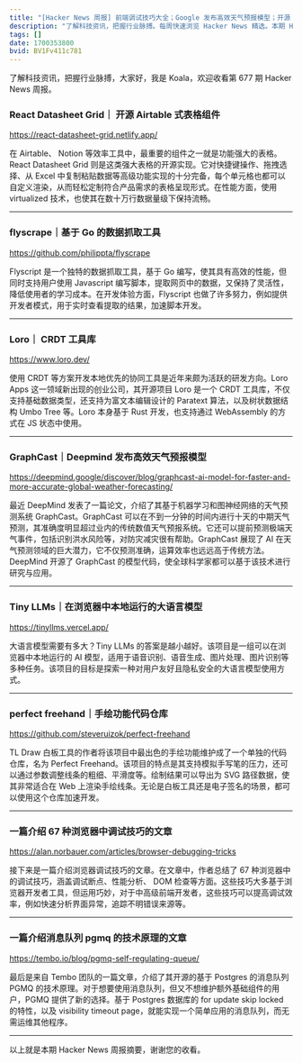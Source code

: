 ```yaml
---
title: "[Hacker News 周报] 前端调试技巧大全；Google 发布高效天气预报模型；开源 Airtable 式表格组件"
description: "了解科技资讯，把握行业脉搏。每周快速浏览 Hacker News 精选。本期 Hacker Newsletter 地址：https://mailchi.mp/hackernewsletter/677"
tags: []
date: 1700353800
bvid: BV1Fv411c781
---
```

了解科技资讯，把握行业脉搏，大家好，我是 Koala，欢迎收看第 677 期 Hacker News 周报。

### React Datasheet Grid｜ 开源 Airtable 式表格组件

https://react-datasheet-grid.netlify.app/

在 Airtable、 Notion 等效率工具中，最重要的组件之一就是功能强大的表格。React Datasheet Grid 则是这类强大表格的开源实现。它对快捷键操作、拖拽选择、从 Excel 中复制粘贴数据等高级功能实现的十分完备，每个单元格也都可以自定义渲染，从而轻松定制符合产品需求的表格呈现形式。在性能方面，使用 virtualized 技术，也使其在数十万行数据量级下保持流畅。

---
### flyscrape｜基于 Go 的数据抓取工具

https://github.com/philippta/flyscrape

Flyscript 是一个独特的数据抓取工具，基于 Go 编写，使其具有高效的性能，但同时支持用户使用 Javascript 编写脚本，提取网页中的数据，又保持了灵活性，降低使用者的学习成本。在开发体验方面，Flyscript 也做了许多努力，例如提供开发者模式，用于实时查看提取的结果，加速脚本开发。

---

### Loro｜ CRDT 工具库

https://www.loro.dev/

使用 CRDT 等方案开发本地优先的协同工具是近年来颇为活跃的研发方向。Loro Apps 这一领域新出现的创业公司，其开源项目 Loro 是一个 CRDT 工具库，不仅支持基础数据类型，还支持为富文本编辑设计的 Paratext 算法，以及树状数据结构 Umbo Tree 等。Loro 本身基于 Rust 开发，也支持通过 WebAssembly 的方式在 JS 状态中使用。

---
### GraphCast｜Deepmind 发布高效天气预报模型

https://deepmind.google/discover/blog/graphcast-ai-model-for-faster-and-more-accurate-global-weather-forecasting/

最近 DeepMind 发表了一篇论文，介绍了其基于机器学习和图神经网络的天气预测系统 GraphCast。GraphCast 可以在不到一分钟的时间内进行十天的中期天气预测，其准确度明显超过业内的传统数值天气预报系统。它还可以提前预测极端天气事件，包括识别洪水风险等，对防灾减灾很有帮助。GraphCast 展现了 AI 在天气预测领域的巨大潜力，它不仅预测准确，运算效率也远远高于传统方法。DeepMind 开源了 GraphCast 的模型代码，使全球科学家都可以基于该技术进行研究与应用。

---

### Tiny LLMs｜在浏览器中本地运行的大语言模型

https://tinyllms.vercel.app/

大语言模型需要有多大？Tiny LLMs 的答案是越小越好。该项目是一组可以在浏览器中本地运行的 AI 模型，适用于语音识别、语音生成、图片处理、图片识别等多种任务。该项目的目标是探索一种对用户友好且隐私安全的大语言模型使用方式。

---
### perfect freehand｜手绘功能代码仓库

https://github.com/steveruizok/perfect-freehand

TL Draw 白板工具的作者将该项目中最出色的手绘功能维护成了一个单独的代码仓库，名为 Perfect Freehand。该项目的特点是其支持模拟手写笔的压力，还可以通过参数调整线条的粗细、平滑度等。绘制结果可以导出为 SVG 路径数据，使其非常适合在 Web 上渲染手绘线条。无论是白板工具还是电子签名的场景，都可以使用这个仓库加速开发。

---

### 一篇介绍 67 种浏览器中调试技巧的文章

https://alan.norbauer.com/articles/browser-debugging-tricks

接下来是一篇介绍浏览器调试技巧的文章。在文章中，作者总结了 67 种浏览器中的调试技巧，涵盖调试断点、性能分析、 DOM 检查等方面。这些技巧大多基于浏览器开发者工具，但运用巧妙，对于中高级前端开发者，这些技巧可以提高调试效率，例如快速分析界面异常，追踪不明错误来源等。

---
### 一篇介绍消息队列 pgmq 的技术原理的文章

https://tembo.io/blog/pgmq-self-regulating-queue/

最后是来自 Tembo 团队的一篇文章，介绍了其开源的基于 Postgres 的消息队列 PGMQ 的技术原理。对于想要使用消息队列，但又不想维护额外基础组件的用户，PGMQ 提供了新的选择。基于 Postgres 数据库的 for update skip locked 的特性，以及 visibility timeout page，就能实现一个简单应用的消息队列，而无需运维其他程序。

---

以上就是本期 Hacker News 周报摘要，谢谢您的收看。